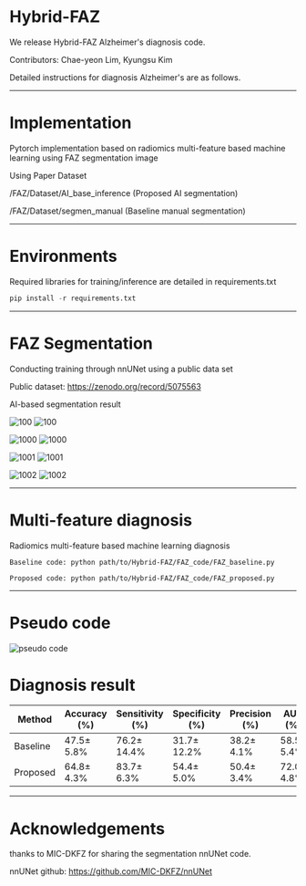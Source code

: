 # Hybrid-FAZ

We release Hybrid-FAZ Alzheimer's diagnosis code.

Contributors: Chae-yeon Lim, Kyungsu Kim

Detailed instructions for diagnosis Alzheimer's are as follows.

---

# Implementation

Pytorch implementation based on radiomics multi-feature based machine learning using FAZ segmentation image

Using Paper Dataset

/FAZ/Dataset/AI_base_inference (Proposed AI segmentation)
                      
/FAZ/Dataset/segmen_manual (Baseline manual segmentation)
                      
---

# Environments

Required libraries for training/inference are detailed in requirements.txt

```python
pip install -r requirements.txt
```

---

# FAZ Segmentation

Conducting training through nnUNet using a public data set

Public dataset: https://zenodo.org/record/5075563

AI-based segmentation result

![100](https://user-images.githubusercontent.com/86760506/206358072-0e18a8b6-ff58-410d-a988-1cd644c973f1.jpg)
![100](https://user-images.githubusercontent.com/86760506/206358135-4fd705e8-d544-45e4-9b39-cb21c91d0709.png)

![1000](https://user-images.githubusercontent.com/86760506/206358219-c84118c3-f482-4ab3-ac2c-da6f9c73bdab.jpg)
![1000](https://user-images.githubusercontent.com/86760506/206358236-d0eec3c7-2360-4248-bf25-751c3a39b270.png)

![1001](https://user-images.githubusercontent.com/86760506/206358298-4a813f4c-479f-4de9-b8ad-077fe0a0b064.jpg)
![1001](https://user-images.githubusercontent.com/86760506/206358302-23c04514-8c40-45f1-8ca7-b2a500b68e0c.png)

![1002](https://user-images.githubusercontent.com/86760506/206358340-2633dc29-e2a7-4edc-8d3a-5e7af1985ff9.jpg)
![1002](https://user-images.githubusercontent.com/86760506/206358342-f9fdba70-a7ab-4632-a122-01462911bab2.png)

---

# Multi-feature diagnosis

Radiomics multi-feature based machine learning diagnosis
```
Baseline code: python path/to/Hybrid-FAZ/FAZ_code/FAZ_baseline.py

Proposed code: python path/to/Hybrid-FAZ/FAZ_code/FAZ_proposed.py
```
---
# Pseudo code

![pseudo code](https://github.com/kskim-phd/CSIP/assets/86760506/107b7cee-821a-4816-9303-3b6ac2a754a6)

# Diagnosis result


|Method|Accuracy (%)|Sensitivity (%)|Specificity (%)|Precision (%)|AUC (%)|
|------|---|---|---|---|---|
|Baseline|47.5± 5.8%|76.2± 14.4%|31.7± 12.2%|38.2± 4.1%|58.5± 5.4%|
|Proposed|64.8± 4.3%|83.7± 6.3%|54.4± 5.0%|50.4± 3.4%|72.0± 4.8%|


---

# Acknowledgements

thanks to MIC-DKFZ for sharing the segmentation nnUNet code.

nnUNet github: https://github.com/MIC-DKFZ/nnUNet
